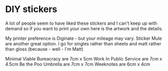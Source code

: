 # DIY stickers

A lot of people seem to have liked these stickers and I can't keep up with demand so if you want to print your own here is the artwork and the details.

My printer preference is Diginate - but your mileage may vary. Sticker Mule are another great option. I go for singles rather than sheets and matt rather than gloss (because - well - I'm Matt)

Minimal Viable Bureacracy are 7cm x 5cm 
Work In Public Service are 7cm x 4.5cm
Be the Poo Umbrella are 7cm x 7cm
Weeknotes are 6cm x 4cm
